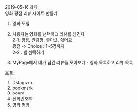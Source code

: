 2019-05-16 과제  
영화 평점 리뷰 사이트 만들기  
1. 영화 모델  
2. 사용자는 영화를 선택하고 리뷰를 남긴다  
2-1. 평점, 관람평, 좋아요, 싫어요  
평점 -> Choice : 1~5점까지  
2-2 . 별 선택하기  

3. MyPage에서 내가 남긴 리뷰들 모아보기 - 영화 목록하고 리뷰 목록  



포폴 : 
1. Dstagram
2. bookmark
3. board
4. 전화번호부
5. 영화 평점


